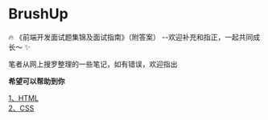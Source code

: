 # BrushUp
:fire: 《前端开发面试题集锦及面试指南》（附答案） --欢迎补充和指正，一起共同成长～ :sparkles:

笔者从网上搜罗整理的一些笔记，如有错误，欢迎指出

**希望可以帮助到你**

[1、HTML](https://github.com/miluluyo/BrushUp/blob/master/HTML/README.md)<br />
[2、CSS](https://github.com/miluluyo/BrushUp/blob/master/CSS/README.md)

